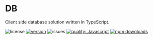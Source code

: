 # DB

Client side database solution written in TypeScript.

![license](https://img.shields.io/github/license/cmdo-toolkit/db)
[![version](https://img.shields.io/npm/v/cmdo-db)](https://www.npmjs.org/package/cmdo-db)
![issues](https://img.shields.io/github/issues/cmdo-toolkit/db)
[![quality: Javascript](https://img.shields.io/lgtm/grade/javascript/github/cmdo-toolkit/db)](https://lgtm.com/projects/g/cmdo-toolkit/db/context:javascript)
[![npm downloads](https://img.shields.io/npm/dm/cmdo-db)](https://www.npmjs.org/package/cmdo-db)
